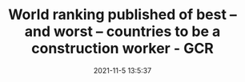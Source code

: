 ---
"title": "World ranking published of best – and worst – countries to be a construction worker - GCR"
"date": "2021-11-5 13:5:37"
"feed_name": "GOOGLENEWSCONSTRUCTION"
"feed_website": "https://news.google.com/search?q=construction%2Bincident&hl=en-US&gl=US&ceid=US:en"
"feed_rss": "https://news.google.com/rss/search?q=construction%2Bincident&hl=en-US&gl=US&ceid=US:en"
"link": "https://www.globalconstructionreview.com/world-ranking-published-of-best-and-worst-countries-to-be-a-construction-worker/"
"source": "{'href': 'https://www.globalconstructionreview.com', 'title': 'GCR'}"
"file": "_posts/2021-1-1-536e14314e877a23b09fbe6e0dd66ac886cf1438.md"
"accident": "0"
"drilling": "0"
"dead": "0"
"injured": "0"
"arrested": "0"
"place": "unknown place"
"where": "unknown site"
"causes": "unknown"
"place_uri": "unknown place"
---